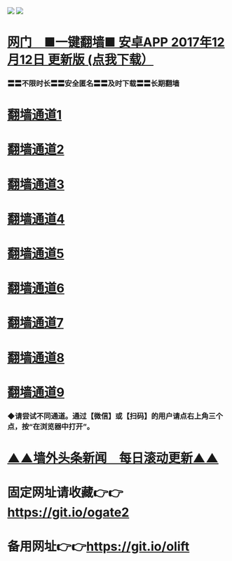  <tr>
    <td align=center><img src="https://github.com/gyhhx/image-upload/blob/master/gy2-1.jpg" /></td>
 </tr> 
<tr>
  <td align=center><img src="https://github.com/gyhhx/image-upload/blob/master/%E5%BE%AE%E4%BF%A1%E8%AF%B4%E6%98%8E4.jpg" /></td>  
</tr>


# <a href="http://t.cn/RTxkgwo">网门　■一键翻墙■ 安卓APP 2017年12月12日 更新版 (点我下载）</a>
### 〓〓不限时长〓〓安全匿名〓〓及时下载〓〓长期翻墙

# <a href="https://s3-us-west-1.amazonaws.com/ogaten/oGate.htm?from=gygit">翻墙通道1</a>
# <a href="https://s3.us-east-2.amazonaws.com/ogateh/oGate.htm?from=gygit">翻墙通道2</a>
# <a href="https://s3.amazonaws.com/ogate/oGate.htm?from=gygit">翻墙通道3</a><br/>
# <a href="https://s3.ap-northeast-2.amazonaws.com/ogates/oGate.htm?from=gygit">翻墙通道4</a>
# <a href="https://s3.eu-central-1.amazonaws.com/ogatef/oGate.htm?from=gygit">翻墙通道5</a>
# <a href="https://s3.eu-west-2.amazonaws.com/ogatel/oGate.htm?from=gygit">翻墙通道6</a><br/>
# <a href="https://s3.ap-south-1.amazonaws.com/ogatem/oGate.htm?from=gygit">翻墙通道7</a>
# <a href="https://s3.ca-central-1.amazonaws.com/ogatec/oGate.htm?from=gygit">翻墙通道8</a>
# <a href="https://s3-ap-southeast-2.amazonaws.com/ogatey/oGate.htm?from=gygit">翻墙通道9</a><br/>

### ◆请尝试不同通道。通过【微信】或【扫码】的用户请点右上角三个点，按“在浏览器中打开”。

# <a href="https://github.com/gyhhx/gy1/blob/master/README.md">▲▲墙外头条新闻　每日滚动更新▲▲</a>

# 固定网址请收藏👉👉https://git.io/ogate2
# 备用网址👉👉https://git.io/olift

